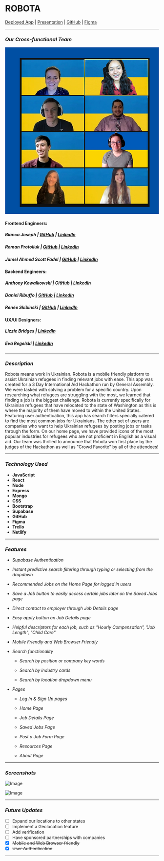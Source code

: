 # **ROBOTA**

[Deployed App](https://robota-ukraine.netlify.app/) | [Presentation](https://docs.google.com/presentation/d/1KPU7uL_DgQvKG4KeRvCvVRvz4jBJWEIAykm4fYgxOow/edit#slide=id.g126e7c3924d_0_190) | [GitHub](https://github.com/GA-Hackathon-Ukraine) | [Figma](https://www.figma.com/files/team/1103365125208080239/Ukraine?fuid=1103367579039861110)

---

### **_Our Cross-functional Team_**

![Image](/public/teampic.PNG)

#### **Frontend Engineers:**

##### Bianca Joseph | [GitHub](https://github.com/biancajoseph101) | [LinkedIn](https://www.linkedin.com/in/biancaclairejoseph)

##### Roman Protoliuk | [GitHub](https://github.com/romanprotoliuk) | [LinkedIn](https://www.linkedin.com/in/roman-protoliuk-a5340a170/)

##### Jamel Ahmed Scott Fadel | [GitHub](https://github.com/jamelscott) | [LinkedIn](https://www.linkedin.com/in/jamelfadel/)

#### **Backend Engineers:**

##### Anthony Kowalkowski | [GitHub](https://github.com/adkowalkowski) | [LinkedIn](https://www.linkedin.com/in/anthony-kowalkowski/)

##### Daniel Ribuffo | [GitHub](https://github.com/dribuffo) | [LinkedIn](https://www.linkedin.com/in/danielribuffo/)

##### Renée Skibinski | [GitHub](https://github.com/giamazonas) | [LinkedIn](https://www.linkedin.com/in/renee-skibinski-/)

#### **UX/UI Designers:**

##### Lizzie Bridges | [LinkedIn](https://www.linkedin.com/in/lizziebridges/)

##### Eva Regelski | [LinkedIn](https://www.linkedin.com/in/eva-regelski/)

---

### **_Description_**

Robota means work in Ukrainian. Robota is a mobile friendly platform to assist Ukrainian refugees in finding relevant jobs with ease. This app was created for a 3 Day International Aid Hackathon run by General Assembly. We were tasked with solving a problem for a specific country. Upon researching what refugees are struggling with the most, we learned that finding a job is the biggest challenge. Robota is currently specifically for Ukrainian refugees that have relocated to the state of Washington as this is where the majority of them have moved to within the United States. Featuring user authentication, this app has search filters specially catered to find the most common jobs for Ukrainians. The other set of users are companies who want to help Ukrainian refugees by posting jobs or tasks through the form. On our home page, we have provided icons of the most popular industries for refugees who are not proficient in English as a visual aid. Our team was thrilled to announce that Robota won first place by the judges of the Hackathon as well as "Crowd Favorite" by all of the attendees!

---

### **_Technology Used_**

- **JavaScript**
- **React**
- **Node**
- **Express**
- **Mongo**
- **CSS**
- **Bootstrap**
- **Supabase**
- **GitHub**
- **Figma**
- **Trello**
- **Netlify**

---

### **_Features_**

- _Supabase Authentication_
- _Instant predictive search filtering through typing or selecting from the dropdown_
- _Recommended Jobs on the Home Page for logged in users_
- _Save a Job button to easily access certain jobs later on the Saved Jobs page_
- _Direct contact to employer through Job Details page_
- _Easy apply button on Job Details page_
- _Helpful descriptors for each job, such as "Hourly Compensation", "Job Length", "Child Care"_
- _Mobile Friendly and Web Browser Friendly_

- _Search functionality_

  - _Search by position or company key words_

  - _Search by industry cards_

  - _Search by location dropdown menu_

- _Pages_

  - _Log In & Sign Up pages_

  - _Home Page_

  - _Job Details Page_

  - _Saved Jobs Page_

  - _Post a Job Form Page_

  - _Resources Page_

  - _About Page_

---

### **_Screenshots_**

![Image](https://i.imgur.com/qPD3PJg.png)

![Image](https://i.imgur.com/IMn7oax.png)

---

### **_Future Updates_**

- [ ] Expand our locations to other states
- [ ] Implement a Geolocation feature
- [ ] Add verification
- [ ] Have sponsored partnerships with companies
- [x] ~~Mobile and Web Browser friendly~~
- [x] ~~User Authentication~~

---

